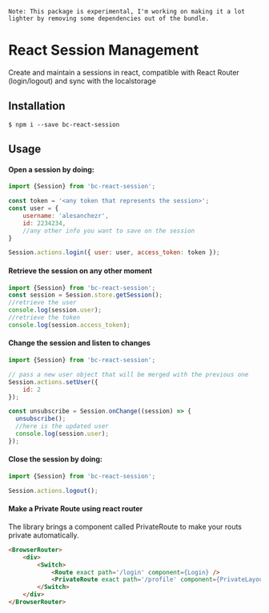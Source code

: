 ```
Note: This package is experimental, I'm working on making it a lot lighter by removing some dependencies out of the bundle.
```

# React Session Management

Create and maintain a sessions in react, compatible with React Router (login/logout) and sync with the localstorage

## Installation

```
$ npm i --save bc-react-session
```

## Usage

#### Open a session by doing:
```js
import {Session} from 'bc-react-session';

const token = '<any token that represents the session>';
const user = {
    username: 'alesanchezr',
    id: 2234234,
    //any other info you want to save on the session
}

Session.actions.login({ user: user, access_token: token });
```

#### Retrieve the session on any other moment
```js
import {Session} from 'bc-react-session';
const session = Session.store.getSession();
//retrieve the user
console.log(session.user);
//retrieve the token
console.log(session.access_token);
```

#### Change the session and listen to changes
```js
import {Session} from 'bc-react-session';

// pass a new user object that will be merged with the previous one
Session.actions.setUser({
    id: 2
});

const unsubscribe = Session.onChange((session) => {
  unsubscribe();
  //here is the updated user
  console.log(session.user);
});
```

#### Close the session by doing:
```js
import {Session} from 'bc-react-session';

Session.actions.logout();
```

#### Make a Private Route using react router

The library brings a component called PrivateRoute to make your routs private automatically.

```html
<BrowserRouter>
    <div>
        <Switch>
            <Route exact path='/login' component={Login} />
            <PrivateRoute exact path='/profile' component={PrivateLayout} />
        </Switch>
    </div>
</BrowserRouter>
```